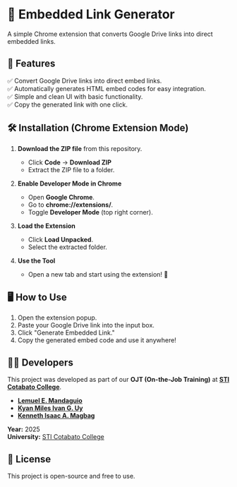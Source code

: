 # **🔗 Embedded Link Generator**  

A simple Chrome extension that converts Google Drive links into direct embedded links. 

## **📌 Features**  
✅ Convert Google Drive links into direct embed links.  
✅ Automatically generates HTML embed codes for easy integration.  
✅ Simple and clean UI with basic functionality.  
✅ Copy the generated link with one click.  

## **🛠️ Installation (Chrome Extension Mode)**  
1. **Download the ZIP file** from this repository.  
   - Click **Code** → **Download ZIP**  
   - Extract the ZIP file to a folder.  

2. **Enable Developer Mode in Chrome**  
   - Open **Google Chrome**.  
   - Go to **chrome://extensions/**.  
   - Toggle **Developer Mode** (top right corner).  

3. **Load the Extension**  
   - Click **Load Unpacked**.  
   - Select the extracted folder.  

4. **Use the Tool**  
   - Open a new tab and start using the extension! 🎉  

## **🖥️ How to Use**  
1. Open the extension popup.  
2. Paste your Google Drive link into the input box.  
3. Click "Generate Embedded Link."  
4. Copy the generated embed code and use it anywhere!  

## **👨‍💻 Developers**  
This project was developed as part of our **OJT (On-the-Job Training)** at **[STI Cotabato College](http://www.sti.edu/)**.  

- **[Lemuel E. Mandaguio](https://www.facebook.com/lem.guio)**  
- **[Kyan Miles Ivan G. Uy](https://www.facebook.com/KmilesXD)**  
- **[Kenneth Isaac A. Magbag](https://www.facebook.com/raizennethy.magbag.3)**  

**Year:** 2025  
**University:** [STI Cotabato College](http://www.sti.edu/)  

## **📜 License**  
This project is open-source and free to use.  
